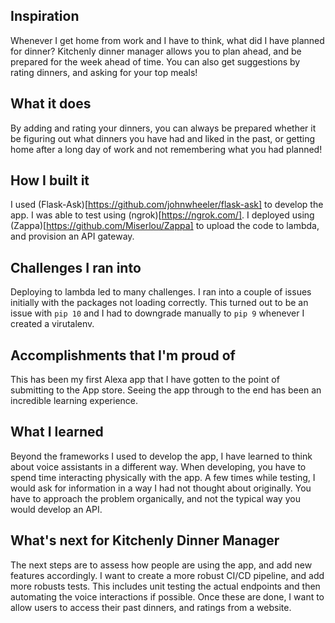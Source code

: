 ## Inspiration
Whenever I get home from work and I have to think, what did I have planned for dinner? Kitchenly dinner manager allows you to plan ahead, and be prepared for the week ahead of time. You can also get suggestions by rating dinners, and asking for your top meals!

## What it does
By adding and rating your dinners, you can always be prepared whether it be figuring out what dinners you have had and liked in the past, or getting home after a long day of work and not remembering what you had planned!

## How I built it
I used (Flask-Ask)[https://github.com/johnwheeler/flask-ask] to develop the app. I was able to test using (ngrok)[https://ngrok.com/]. I deployed using (Zappa)[https://github.com/Miserlou/Zappa] to upload the code to lambda, and provision an API gateway.

## Challenges I ran into
Deploying to lambda led to many challenges. I ran into a couple of issues initially with the packages not loading correctly. This turned out to be an issue with `pip 10` and I had to downgrade manually to `pip 9` whenever I created a virutalenv. 

## Accomplishments that I'm proud of
This has been my first Alexa app that I have gotten to the point of submitting to the App store. Seeing the app through to the end has been an incredible learning experience.

## What I learned
Beyond the frameworks I used to develop the app, I have learned to think about voice assistants in a different way. When developing, you have to spend time interacting physically with the app. A few times while testing, I would ask for information in a way I had not thought about originally. You have to approach the problem organically, and not the typical way you would develop an API.

## What's next for Kitchenly Dinner Manager
The next steps are to assess how people are using the app, and add new features accordingly. I want to create a more robust CI/CD pipeline, and add more robusts tests. This includes unit testing the actual endpoints and then automating the voice interactions if possible. Once these are done, I want to allow users to access their past dinners, and ratings from a website. 
